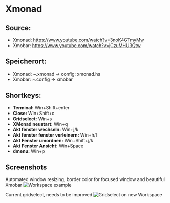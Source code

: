 # Xmonad

## Source:
- Xmonad: https://www.youtube.com/watch?v=3noK4GTmyMw
- Xmobar: https://www.youtube.com/watch?v=jCzuMHU3Qtw

## Speicherort:
- Xmonad: ~.xmonad -> config: xmonad.hs
- Xmobar: ~.config -> xmobar

## Shortkeys:
- **Terminal:**         Win+Shift+enter
- **Close:**           Win+Shift+c
- **Gridselect:**       Win+s
- **XMonad neustart:**  Win+q
- **Akt fenster wechseln:** Win+j/k
- **Akt fenster fenster verleinern:** Win+h/l
- **Akt Fenster umordnen:** Win+Shift+j/k
- **Akt Fenster Ansicht:** Win+Space
- **dmenu:** Win+p

## Screenshots
Automated window resizing, border color for focused window and beautiful Xmobar
![Workspace example](https://user-images.githubusercontent.com/98667492/208270470-f9b30c96-3a42-4492-b537-2f90234af562.png)

Current gridselect, needs to be improved
![Gridselect on new Workspace](https://user-images.githubusercontent.com/98667492/208270479-3fe2fcb6-7bc0-4af9-9c89-29f340931845.png)
